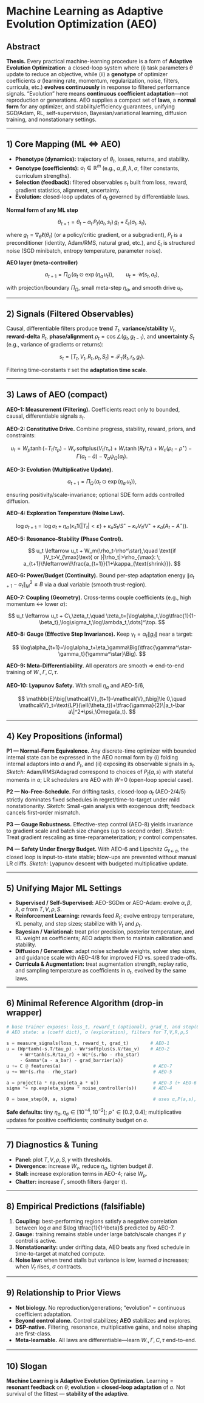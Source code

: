 # Machine Learning as Adaptive Evolution Optimization (AEO)

## Abstract

**Thesis.** Every practical machine-learning procedure is a form of **Adaptive Evolution Optimization**: a closed-loop system where (i) task parameters $\theta$ update to reduce an objective, while (ii) a **genotype** of optimizer coefficients $a$ (learning rate, momentum, regularization, noise, filters, curricula, etc.) **evolves continuously** in response to filtered performance signals. “Evolution” here means **continuous coefficient adaptation**—not reproduction or generations. AEO supplies a compact set of **laws**, a **normal form** for any optimizer, and stability/efficiency guarantees, unifying SGD/Adam, RL, self-supervision, Bayesian/variational learning, diffusion training, and nonstationary settings.

---

## 1) Core Mapping (ML ⇔ AEO)

* **Phenotype (dynamics):** trajectory of $\theta_t$, losses, returns, and stability.
* **Genotype (coefficients):** $a_t\in\mathbb{R}^m$ (e.g., $\alpha,\beta,\lambda,\sigma,$ filter constants, curriculum strengths).
* **Selection (feedback):** filtered observables $s_t$ built from loss, reward, gradient statistics, alignment, uncertainty.
* **Evolution:** closed-loop updates of $a_t$ governed by differentiable laws.

**Normal form of any ML step**

$$
\theta_{t+1}=\theta_t - \alpha_t\,P_t(a_t,s_t)\,g_t \;+\; \xi_t(a_t,s_t),
$$

where $g_t=\nabla_\theta \ell(\theta_t)$ (or a policy/critic gradient, or a subgradient), $P_t$ is a preconditioner (identity, Adam/RMS, natural grad, etc.), and $\xi_t$ is structured noise (SGD minibatch, entropy temperature, parameter noise).

**AEO layer (meta-controller)**

$$
a_{t+1}=\Pi_\Omega\!\big(a_t\odot\exp(\eta_a\,u_t)\big),
\qquad
u_t=\mathcal{U}(s_t,a_t),
$$

with projection/boundary $\Pi_\Omega$, small meta-step $\eta_a$, and smooth drive $u_t$.

---

## 2) Signals (Filtered Observables)

Causal, differentiable filters produce **trend** $T_t$, **variance/stability** $V_t$, **reward-delta** $R_t$, **phase/alignment** $\rho_t=\cos\angle(g_t,g_{t-1})$, and **uncertainty** $S_t$ (e.g., variance of gradients or returns):

$$
s_t=[T_t,V_t,R_t,\rho_t,S_t]=\mathcal{F}_\tau(\ell_t,r_t,g_t).
$$

Filtering time-constants $\tau$ set the **adaptation time scale**.

---

## 3) Laws of AEO (compact)

**AEO-1: Measurement (Filtering).** Coefficients react only to bounded, causal, differentiable signals $s_t$.

**AEO-2: Constitutive Drive.** Combine progress, stability, reward, priors, and constraints:

$$
u_t=W_p\tanh(-T_t/\tau_p)-W_v\,\text{softplus}(V_t/\tau_v)+W_r\tanh(R_t/\tau_r)
+W_c(\rho_t-\rho^\star)-\Gamma(a_t-\bar a)-\nabla_a \psi_\Omega(a_t).
$$

**AEO-3: Evolution (Multiplicative Update).**

$$
a_{t+1}=\Pi_\Omega\!\big(a_t\odot\exp(\eta_a\,u_t)\big),
$$

ensuring positivity/scale-invariance; optional SDE form adds controlled diffusion.

**AEO-4: Exploration Temperature (Noise Law).**

$$
\log\sigma_{t+1}=\log\sigma_t+\eta_\sigma\!\Big(\kappa_s\mathbf{1}\{|T_t|<\varepsilon\}+\kappa_u S_t/S^\star-\kappa_v V_t/V^\star+\kappa_a(A_t-A^\star)\Big).
$$

**AEO-5: Resonance–Stability (Phase Control).**

$$
u_t \leftarrow u_t + W_m(\rho_t-\rho^\star),\quad
\text{if }V_t>V_{\max}\text{ or }|\rho_t|>\rho_{\max}: \; a_{t+1}\!\leftarrow\!\frac{a_{t+1}}{1+\kappa_{\text{shrink}}}.
$$

**AEO-6: Power/Budget (Continuity).** Bound per-step adaptation energy $\|a_{t+1}-a_t\|_M^2\le B$ via a dual variable (smooth trust-region).

**AEO-7: Coupling (Geometry).** Cross-terms couple coefficients (e.g., high momentum ↔ lower $\alpha$):

$$
u_t \leftarrow u_t + C\,\zeta_t,\quad
\zeta_t=[\log\alpha_t,\log\tfrac{1}{1-\beta_t},\log\sigma_t,\log\lambda_t,\dots]^\top.
$$

**AEO-8: Gauge (Effective Step Invariance).** Keep $\gamma_t=\alpha_t\|g_t\|$ near a target:

$$
\log\alpha_{t+1}=\log\alpha_t+\eta_\gamma\Big(\tfrac{\gamma^\star-\gamma_t}{\gamma^\star}\Big).
$$

**AEO-9: Meta-Differentiability.** All operators are smooth ⇒ end-to-end training of $W_\cdot,\Gamma,C,\tau$.

**AEO-10: Lyapunov Safety.** With small $\eta_a$ and AEO-5/6,

$$
\mathbb{E}\big[\mathcal{V}_{t+1}-\mathcal{V}_t\big]\le 0,\quad
\mathcal{V}_t=\text{LP}(\ell(\theta_t))+\tfrac{\gamma}{2}\|a_t-\bar a\|^2+\psi_\Omega(a_t).
$$

---

## 4) Key Propositions (informal)

**P1 — Normal-Form Equivalence.**
Any discrete-time optimizer with bounded internal state can be expressed in the AEO normal form by (i) folding internal adaptors into $a$ and $P_t$, and (ii) exposing its observable signals in $s_t$.
*Sketch:* Adam/RMS/Adagrad correspond to choices of $P_t(a,s)$ with stateful moments in $a$; LR schedulers are AEO with $W\!=\!0$ (open-loop special case).

**P2 — No-Free-Schedule.**
For drifting tasks, closed-loop $a_t$ (AEO-2/4/5) strictly dominates fixed schedules in regret/time-to-target under mild nonstationarity.
*Sketch:* Small-gain analysis with exogenous drift; feedback cancels first-order mismatch.

**P3 — Gauge Robustness.**
Effective-step control (AEO-8) yields invariance to gradient scale and batch size changes (up to second order).
*Sketch:* Treat gradient rescaling as time-reparameterization; $\gamma$ control compensates.

**P4 — Safety Under Energy Budget.**
With AEO-6 and Lipschitz $G_{\ell\!\gets\!a}$, the closed loop is input-to-state stable; blow-ups are prevented without manual LR cliffs.
*Sketch:* Lyapunov descent with budgeted multiplicative update.

---

## 5) Unifying Major ML Settings

* **Supervised / Self-Supervised:** AEO-SGDm or AEO-Adam: evolve $\alpha,\beta,\lambda,\sigma$ from $T,V,\rho,S$.
* **Reinforcement Learning:** rewards feed $R_t$; evolve entropy temperature, KL penalty, and step sizes; stabilize with $V_t$ and $\rho_t$.
* **Bayesian / Variational:** treat prior precision, posterior temperature, and KL weight as coefficients; AEO adapts them to maintain calibration and stability.
* **Diffusion / Generative:** adapt noise schedule weights, solver step sizes, and guidance scale with AEO-4/8 for improved FID vs. speed trade-offs.
* **Curricula & Augmentation:** treat augmentation strength, replay ratio, and sampling temperature as coefficients in $a_t$, evolved by the same laws.

---

## 6) Minimal Reference Algorithm (drop-in wrapper)

```python
# base trainer exposes: loss_t, reward_t (optional), grad_t, and step(θ, a)
# AEO state: a (coeff dict), σ (exploration), filters for T,V,R,ρ,S

s = measure_signals(loss_t, reward_t, grad_t)        # AEO-1
u = (Wp*tanh(-s.T/tau_p) - Wv*softplus(s.V/tau_v)    # AEO-2
     + Wr*tanh(s.R/tau_r) + Wc*(s.rho - rho_star)
     - Gamma*(a - a_bar) - grad_barrier(a))
u += C @ features(a)                                  # AEO-7
u += Wm*(s.rho - rho_star)                            # AEO-5

a = project(a * np.exp(eta_a * u))                    # AEO-3 (+ AEO-6 if used)
sigma *= np.exp(eta_sigma * noise_controller(s))      # AEO-4

θ = base_step(θ, a, sigma)                            # uses α,P(a,s), etc.
```

**Safe defaults:** tiny $\eta_a,\eta_\sigma\in[10^{-4},10^{-2}]$; $\rho^\star\in[0.2,0.4]$; multiplicative updates for positive coefficients; continuity budget on $a$.

---

## 7) Diagnostics & Tuning

* **Panel:** plot $T,V,\rho,S,\gamma$ with thresholds.
* **Divergence:** increase $W_v$, reduce $\eta_a$, tighten budget $B$.
* **Stall:** increase exploration terms in AEO-4; raise $W_p$.
* **Chatter:** increase $\Gamma$, smooth filters (larger $\tau$).

---

## 8) Empirical Predictions (falsifiable)

1. **Coupling:** best-performing regions satisfy a negative correlation between $\log\alpha$ and $\log \tfrac{1}{1-\beta}$ predicted by AEO-7.
2. **Gauge:** training remains stable under large batch/scale changes if $\gamma$ control is active.
3. **Nonstationarity:** under drifting data, AEO beats any fixed schedule in time-to-target at matched compute.
4. **Noise law:** when trend stalls but variance is low, learned $\sigma$ increases; when $V_t$ rises, $\sigma$ contracts.

---

## 9) Relationship to Prior Views

* **Not biology.** No reproduction/generations; “evolution” = continuous coefficient adaptation.
* **Beyond control alone.** Control stabilizes; **AEO** stabilizes **and** explores.
* **DSP-native.** Filtering, resonance, multiplicative gains, and noise shaping are first-class.
* **Meta-learnable.** All laws are differentiable—learn $W_\cdot,\Gamma,C,\tau$ end-to-end.

---

## 10) Slogan

**Machine Learning is Adaptive Evolution Optimization.**
Learning = **resonant feedback** on $\theta$; **evolution** = **closed-loop adaptation** of $a$.
Not survival of the fittest — **stability of the adaptive**.
